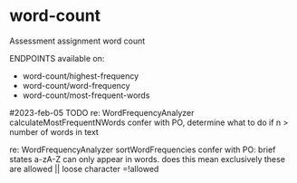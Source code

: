 # word-count
Assessment assignment word count

ENDPOINTS available on:

*   word-count/highest-frequency
*   word-count/word-frequency
*   word-count/most-frequent-words

#2023-feb-05 TODO 
re: WordFrequencyAnalyzer calculateMostFrequentNWords
confer with PO, determine what to do if n > number of words in text

re: WordFrequencyAnalyzer sortWordFrequencies
confer with PO: brief states a-zA-Z can only appear in words. does this mean exclusively these are allowed || loose character =!allowed
